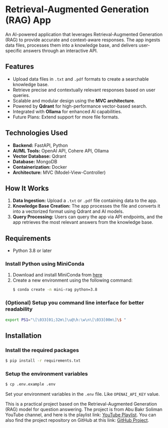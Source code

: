 # Retrieval-Augmented Generation (RAG) App

An AI-powered application that leverages Retrieval-Augmented Generation (RAG) to provide accurate and context-aware responses. The app ingests data files, processes them into a knowledge base, and delivers user-specific answers through an interactive API.

## Features
- Upload data files in `.txt` and `.pdf` formats to create a searchable knowledge base.
- Retrieve precise and contextually relevant responses based on user queries.
- Scalable and modular design using the **MVC architecture**.
- Powered by **Qdrant** for high-performance vector-based search.
- Integrated with **Ollama** for enhanced AI capabilities.
- Future Plans: Extend support for more file formats.

## Technologies Used
- **Backend:** FastAPI, Python
- **AI/ML Tools:** OpenAI API, Cohere API, Ollama
- **Vector Database:** Qdrant
- **Database:** MongoDB
- **Containerization:** Docker
- **Architecture:** MVC (Model-View-Controller)

## How It Works
1. **Data Ingestion:** Upload a `.txt` or `.pdf` file containing data to the app.
2. **Knowledge Base Creation:** The app processes the file and converts it into a vectorized format using Qdrant and AI models.
3. **Query Processing:** Users can query the app via API endpoints, and the app retrieves the most relevant answers from the knowledge base.

## Requirements

- Python 3.8 or later

### Install Python using MiniConda

1) Download and install MiniConda from [here](https://docs.anaconda.com/free/miniconda/#quick-command-line-install)
2) Create a new environment using the following command:
   ```bash
   $ conda create -n mini-rag python=3.8

### (Optional) Setup you command line interface for better readability

```bash
export PS1="\[\033[01;32m\]\u@\h:\w\n\[\033[00m\]\$ "
```

## Installation

### Install the required packages

```bash
$ pip install -r requirements.txt
```

### Setup the environment variables

```bash
$ cp .env.example .env
```

Set your environment variables in the `.env` file. Like `OPENAI_API_KEY` value.


This is a practical project based on the Retrieval-Augmented Generation (RAG) model for question answering. The project is from Abu Bakr Soliman YouTube channel, and here is the playlist link: [YouTube Playlist](https://www.youtube.com/playlist?list=PLvLvlVqNQGHCUR2p0b8a0QpVjDUg50wQj). You can also find the project repository on GitHub at this link: [GitHub Project](https://github.com/bakrianoo/mini-rag/tree/main).
